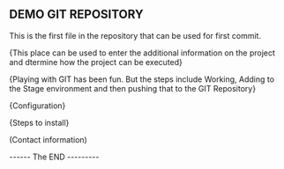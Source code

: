 ## DEMO GIT REPOSITORY

This is the first file in the repository that can be used for first commit. 

{This place can be used to enter the additional information on the project and dtermine how the project can be executed}


{Playing with GIT has been fun. But the steps include Working, Adding to the Stage environment and then pushing that to the GIT Repository}


{Configuration}


{Steps to install}


(Contact information)

------ The END ---------
